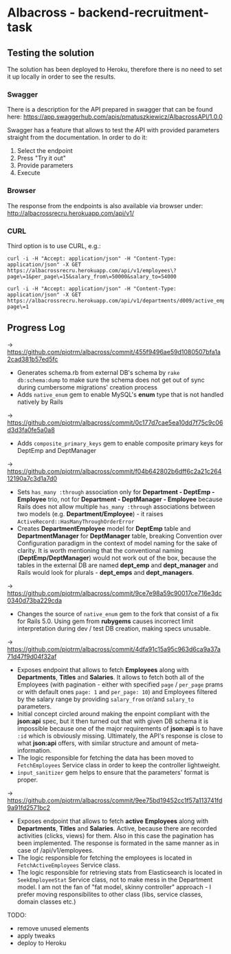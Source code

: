 # Albacross - backend-recruitment-task

## Testing the solution
The solution has been deployed to Heroku, therefore there is no need to set it up locally in order to see the results.

### Swagger
There is a description for the API prepared in swagger that can be found here:
https://app.swaggerhub.com/apis/pmatuszkiewicz/AlbacrossAPI/1.0.0

Swagger has a feature that allows to test the API with provided parameters straight from the documentation. In order to do it:
1. Select the endpoint
2. Press "Try it out"
3. Provide parameters
4. Execute

### Browser
The response from the endpoints is also available via browser under: http://albacrossrecru.herokuapp.com/api/v1/

### CURL
Third option is to use CURL, e.g.:

```
curl -i -H "Accept: application/json" -H "Content-Type: application/json" -X GET https://albacrossrecru.herokuapp.com/api/v1/employees\?page\=1&per_page\=15&salary_from\=50000&salary_to=54000
```

```
curl -i -H "Accept: application/json" -H "Content-Type: application/json" -X GET https://albacrossrecru.herokuapp.com/api/v1/departments/d009/active_employees\?page\=1
```

## Progress Log

-> https://github.com/piotrm/albacross/commit/455f9496ae59d1080507bfa1a2cad381b57ed5fc
- Generates schema.rb from external DB's schema by `rake db:schema:dump` to make sure the schema does not get out of sync during cumbersome migrations' creation process
- Adds `native_enum` gem to enable MySQL's __enum__ type that is not handled natively by Rails



-> https://github.com/piotrm/albacross/commit/0c177d7cae5ea10dd7f75c9c06d3d3fa0fe5a0a8
- Adds `composite_primary_keys` gem to enable composite primary keys for DeptEmp and DeptManager



-> https://github.com/piotrm/albacross/commit/f04b642802b6dff6c2a21c26412190a7c3d1a7d0
- Sets `has_many :through` association only for __Department - DeptEmp - Employee__ trio, not for __Department - DeptManager - Employee__ because Rails does not allow multiple `has_many :through` associations between two models (e.g. __Department/Employee__) - it raises `ActiveRecord::HasManyThroughOrderError`
- Creates __DepartmentEmployee__ model for __DeptEmp__ table and __DepartmentManager__ for __DeptManager__ table, breaking Convention over Configuration paradigm in the context of model naming for the sake of clarity. It is worth mentioning that the conventional naming (__DeptEmp/DeptManager__) would not work out of the box, because the tables in the external DB are named __dept_emp__ and __dept_manager__ and Rails would look for plurals - __dept_emps__ and __dept_managers__.



-> https://github.com/piotrm/albacross/commit/9ce7e98a59c90017ce716e3dc0340d73ba229cda
- Changes the source of `native_enum` gem to the fork that consist of a fix for Rails 5.0. Using gem from __rubygems__ causes incorrect limit interpretation during dev / test DB creation, making specs unusable.



-> https://github.com/piotrm/albacross/commit/4dfa91c15a95c963d6ca9a37a71d47f9d04f32af
- Exposes endpoint that allows to fetch __Employees__ along with __Departments__, __Titles__ and __Salaries__. It allows to fetch both all of the Employees (with pagination - either with specified `page` / `per_page` prams or with default ones `page: 1` and `per_page: 10`) and Employees filtered by the salary range by providing `salary_from` or/and `salary_to` parameters.
- Initial concept circled around making the enpoint compliant with the __json:api__ spec, but it then turned out that with given DB schema it is impossible because one of the major requirements of __json:api__ is to have `:id` which is obviously missing. Ultimately, the API's response is close to what __json:api__ offers, with similar structure and amount of meta-information.
- The logic responsible for fetching the data has been moved to `FetchEmployees` Service class in order to keep the controller lightweight.
- `input_sanitizer` gem helps to ensure that the parameters' format is proper.


-> https://github.com/piotrm/albacross/commit/9ee75bd19452cc1f57a113741fd9a91fd2571bc2
- Exposes endpoint that allows to fetch __active__ __Employees__ along with __Departments__, __Titles__ and __Salaries__. Active, because there are recorded activities (clicks, views) for them. Also in this case the pagination has been implemented. The response is formated in the same manner as in case of /api/v1/employees.
- The logic responsible for fetching the employees is located in `FetchActiveEmployees` Service class.
- The logic responsible for retrieving stats from Elasticsearch is located in `SeekEmployeeStat` Service class, not to make mess in the Department model. I am not the fan of "fat model, skinny controller" approach - I prefer moving responsibilites to other class (libs, service classes, domain classes etc.)

TODO:
- remove unused elements
- apply tweaks
- deploy to Heroku
